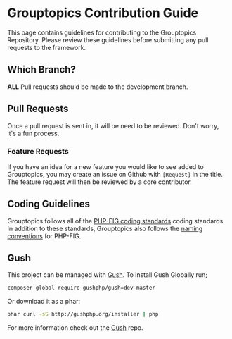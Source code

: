 # Grouptopics Contribution Guide

This page contains guidelines for contributing to the Grouptopics Repository. Please review these guidelines before submitting any pull requests to the framework.

## Which Branch?

**ALL** Pull requests should be made to the development branch.

## Pull Requests

Once a pull request is sent in, it will be need to be reviewed. Don't worry, it's a fun process.

### Feature Requests

If you have an idea for a new feature you would like to see added to Grouptopics, you may create an issue on Github with `[Request]` in the title. The feature request will then be reviewed by a core contributor.

## Coding Guidelines

Grouptopics follows all of the [PHP-FIG coding standards](https://github.com/php-fig/fig-standards/tree/master/accepted) coding standards. In addition to these standards, Grouptopics also follows the [naming conventions](https://github.com/php-fig/fig-standards/blob/master/bylaws/002-psr-naming-conventions.md#naming-conventions-for-code-released-by-php-fig) for PHP-FIG.

## Gush

This project can be managed with [Gush](http://gushphp.org). To install Gush Globally run;

```bash
composer global require gushphp/gush=dev-master
```

Or download it as a phar:

```bash
phar curl -sS http://gushphp.org/installer | php
```

For more information check out the [Gush](https://github.com/gushphp/gush) repo.
